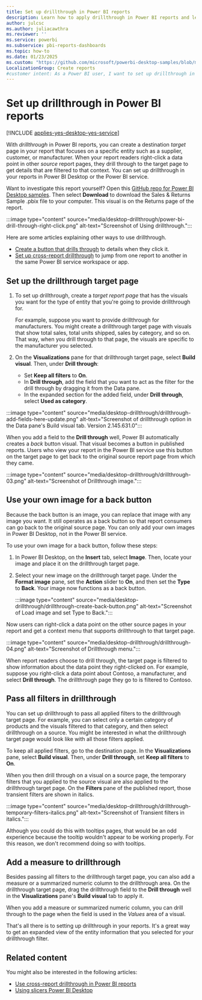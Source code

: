 ```yaml
---
title: Set up drillthrough in Power BI reports
description: Learn how to apply drillthrough in Power BI reports and let users drill down into data on a new report page
author: julcsc
ms.author: juliacawthra
ms.reviewer: ''
ms.service: powerbi
ms.subservice: pbi-reports-dashboards
ms.topic: how-to
ms.date: 01/23/2025
ms.custom: "https://github.com/microsoft/powerbi-desktop-samples/blob/main/Sample%20Reports/Sales%20%26%20Returns%20Sample%20v201912.pbix"
LocalizationGroup: Create reports
#customer intent: As a Power BI user, I want to set up drillthrough in my reports so that I can provide detailed, context-specific information to my report readers.
---
```

# Set up drillthrough in Power BI reports

[!INCLUDE [applies-yes-desktop-yes-service](../includes/applies-yes-desktop-yes-service.md)]

With *drillthrough* in Power BI reports, you can create a destination *target* page in your report that focuses on a specific entity such as a supplier, customer, or manufacturer. When your report readers right-click a data point in other *source* report pages, they drill through to the target page to get details that are filtered to that context. You can set up drillthrough in your reports in Power BI Desktop or the Power BI service.

Want to investigate this report yourself? Open this [GitHub repo for Power BI Desktop samples](https://github.com/microsoft/powerbi-desktop-samples/blob/main/Sample%20Reports/Sales%20%26%20Returns%20Sample%20v201912.pbix). Then select **Download** to download the Sales & Returns Sample .pbix file to your computer. This visual is on the Returns page of the report.

:::image type="content" source="media/desktop-drillthrough/power-bi-drill-through-right-click.png" alt-text="Screenshot of Using drillthrough.":::

Here are some articles explaining other ways to use drillthrough.

- [Create a button that drills through](desktop-drill-through-buttons.md) to details when they click it.
- [Set up cross-report drillthrough](desktop-cross-report-drill-through.md) to jump from one report to another in the same Power BI service workspace or app.

## Set up the drillthrough target page

1. To set up drillthrough, create a *target report page* that has the visuals you want for the type of entity that you're going to provide drillthrough for.

    For example, suppose you want to provide drillthrough for manufacturers. You might create a drillthrough target page with visuals that show total sales, total units shipped, sales by category, and so on. That way, when you drill through to that page, the visuals are specific to the manufacturer you selected.

2. On the **Visualizations** pane for that drillthrough target page, select **Build visual**. Then, under **Drill through**:

    - Set **Keep all filters** to **On**.
    - In **Drill through**, add the field that you want to act as the filter for the drill through by dragging it from the Data pane.
    - In the expanded section for the added field, under **Drill through**, select **Used as category**.

:::image type="content" source="media/desktop-drillthrough/drillthrough-add-fields-here-update.png" alt-text="Screenshot of drillthrough option in the Data pane's Build visual tab. Version 2.145.631.0":::


When you add a field to the **Drill through** well, Power BI automatically creates a *back* button visual. That visual becomes a button in published reports. Users who view your report in the Power BI service use this button on the target page to get back to the original source report page from which they came.

:::image type="content" source="media/desktop-drillthrough/drillthrough-03.png" alt-text="Screenshot of Drillthrough image.":::

## Use your own image for a back button

 Because the back button is an image, you can replace that image with any image you want. It still operates as a back button so that report consumers can go back to the original source page. You can only add your own images in Power BI Desktop, not in the Power BI service.

To use your own image for a back button, follow these steps:

1. In Power BI Desktop, on the **Insert** tab, select **Image**. Then, locate your image and place it on the drillthrough target page.

2. Select your new image on the drillthrough target page. Under the **Format image** pane, set the **Action** slider to **On**, and  then set the **Type** to **Back**. Your image now functions as a back button.

   :::image type="content" source="media/desktop-drillthrough/drillthrough-create-back-button.png" alt-text="Screenshot of Load image and set Type to Back.":::

Now users can right-click a data point on the other source pages in your report and get a context menu that supports drillthrough to that target page.

:::image type="content" source="media/desktop-drillthrough/drillthrough-04.png" alt-text="Screenshot of Drillthrough menu.":::

When report readers choose to drill through, the target page is filtered to show information about the data point they right-clicked on. For example, suppose you right-click a data point about Contoso, a manufacturer, and select **Drill through**. The drillthrough page they go to is filtered to Contoso.

## Pass all filters in drillthrough

You can set up drillthrough to pass all applied filters to the drillthrough target page. For example, you can select only a certain category of products and the visuals filtered to that category, and then select drillthrough on a source. You might be interested in what the drillthrough target page would look like with all those filters applied.

To keep all applied filters, go to the destination page. In the **Visualizations** pane, select **Build visual**. Then, under **Drill through**, set **Keep all filters** to **On**.

When you then drill through on a visual on a source page, the temporary filters that you applied to the source visual are also applied to the drillthrough target page. On the **Filters** pane of the published report, those transient filters are shown in italics.

:::image type="content" source="media/desktop-drillthrough/drillthrough-temporary-filters-italics.png" alt-text="Screenshot of Transient filters in italics.":::

Although you could do this with tooltips pages, that would be an odd experience because the tooltip wouldn't appear to be working properly. For this reason, we don't recommend doing so with tooltips.

## Add a measure to drillthrough

Besides passing all filters to the drillthrough target page, you can also add a measure or a summarized numeric column to the drillthrough area. On the drillthrough target page, drag the drillthrough field to the **Drill through** well in the **Visualizations** pane's **Build visual** tab to apply it.

When you add a measure or summarized numeric column, you can drill through to the page when the field is used in the *Values* area of a visual.

That's all there is to setting up drillthrough in your reports. It's a great way to get an expanded view of the entity information that you selected for your drillthrough filter.

## Related content

You might also be interested in the following articles:

- [Use cross-report drillthrough in Power BI reports](desktop-cross-report-drill-through.md)
- [Using slicers Power BI Desktop](../visuals/power-bi-visualization-slicers.md)
